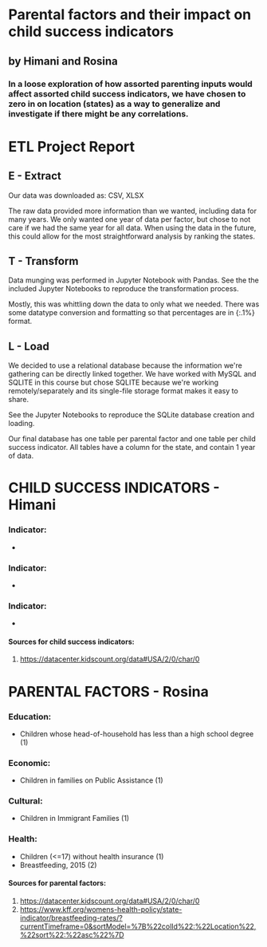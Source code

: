 # Parental factors and their impact on child success indicators

## by Himani and Rosina

### In a loose exploration of how assorted parenting inputs would affect assorted child success indicators, we have chosen to zero in on location (states) as a way to generalize and investigate if there might be any correlations.


#  ETL Project Report

## E - Extract

Our data was downloaded as:
CSV, XLSX

The raw data provided more information than we wanted, including data for many years. We only wanted one year of data per factor, but chose to not care if we had the same year for all data. When using the data in the future, this could allow for the most straightforward analysis by ranking the states.

## T - Transform

Data munging was performed in Jupyter Notebook with Pandas. See the the included Jupyter Notebooks to reproduce the transformation process.

Mostly, this was whittling down the data to only what we needed. There was some datatype conversion and formatting so that percentages are in {:.1%} format.

## L - Load

We decided to use a relational database because the information we're gathering can be directly linked together. We have worked with MySQL and SQLITE in this course but chose SQLITE because we're working remotely/separately and its single-file storage format makes it easy to share.

See the Jupyter Notebooks to reproduce the SQLite database creation and loading.

Our final database has one table per parental factor and one table per child success indicator. All tables have a column for the state, and contain 1 year of data.

# CHILD SUCCESS INDICATORS - Himani

### Indicator:
-

### Indicator:
-

### Indicator:
-

#### Sources for child success indicators:
1. https://datacenter.kidscount.org/data#USA/2/0/char/0


# PARENTAL FACTORS - Rosina

### Education:
- Children whose head-of-household has less than a high school degree (1)

### Economic:
- Children in families on Public Assistance (1) 

### Cultural:
- Children in Immigrant Families (1)

### Health:
- Children (<=17) without health insurance (1)
- Breastfeeding, 2015 (2)

#### Sources for parental factors:
1. https://datacenter.kidscount.org/data#USA/2/0/char/0
2. https://www.kff.org/womens-health-policy/state-indicator/breastfeeding-rates/?currentTimeframe=0&sortModel=%7B%22colId%22:%22Location%22,%22sort%22:%22asc%22%7D

